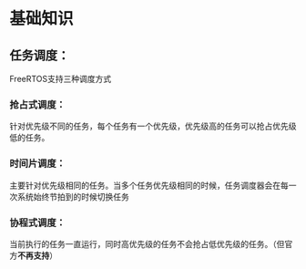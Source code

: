 # 基础知识



## 任务调度：

FreeRTOS支持三种调度方式

### 抢占式调度：

 针对优先级不同的任务，每个任务有一个优先级，优先级高的任务可以抢占优先级低的任务。

### 时间片调度：

主要针对优先级相同的任务。当多个任务优先级相同的时候，任务调度器会在每一次系统始终节拍到的时候切换任务

### 协程式调度：

当前执行的任务一直运行，同时高优先级的任务不会抢占低优先级的任务。（但官方**不再支持**）

